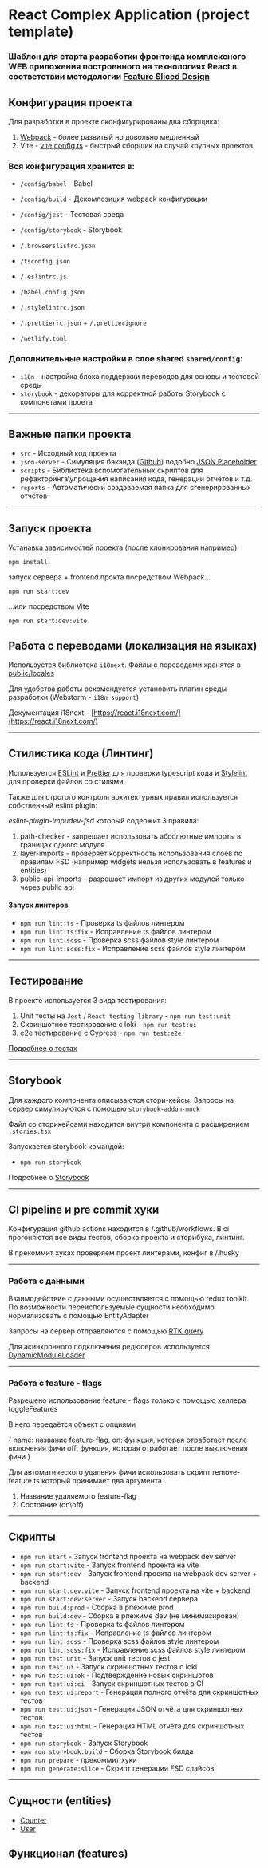 # React Complex Application (project template)
### Шаблон для старта разработки фронтэнда комплексного WEB приложения построенного на технологиях React в соответствии методологии [Feature Sliced Design](https://feature-sliced.design/docs)

## Конфигурация проекта

Для разработки в проекте сконфигурированы два сборщика:
1) [Webpack](./docs/configs/webpack.md) - более развитый но довольно медленный
2) Vite - [vite.config.ts](https://vitejs.dev/config/) - быстрый сборщик на случай крупных проектов

### Вся конфигурация хранится в:
- `/config/babel` - Babel
- `/config/build` - Декомпозиция webpack конфигурации
- `/config/jest` - Тестовая среда
- `/config/storybook` - Storybook


- `/.browserslistrc.json`
- `/tsconfig.json`
- `/.eslintrc.js`
- `/babel.config.json`
- `/.stylelintrc.json`
- `/.prettierrc.json` + `/.prettierignore`
- `/netlify.toml`

### Дополнительные настройки в слое shared `shared/config`:
- `i18n` - настройка блока поддержки переводов для основы и тестовой среды
- `storybook` - декораторы для корректной работы Storybook с компонетами проета

---
## Важные папки проекта
- `src` - Исходный код проекта
- `json-server` - Симуляция бэкэнда ([Github](https://github.com/typicode/json-server)) подобно [JSON Placeholder](https://jsonplaceholder.typicode.com/)
- `scripts` - Библиотека вспомогательных скриптов для рефакторинга\упрощения написания кода, генерации отчётов и т.д.
- `reports` - Автоматически создаваемая папка для сгенерированных отчётов

---

## Запуск проекта
Устанавка зависимостей проекта (после клонирования например)
```shell
npm install
```
запуск сервера + frontend прокта посредством Webpack...
```shell
npm run start:dev
```
...или посредством Vite
```shell
npm run start:dev:vite
```

## Работа с переводами (локализация на языках)

Используется библиотека `i18next`. Файлы с переводами хранятся в [public/locales](./public/locales)

Для удобства работы рекомендуется установить плагин среды разработки (Webstorm - `i18n support`)

Документация i18next - [https://react.i18next.com/](https://react.i18next.com/)

----

## Стилистика кода (Линтинг)

Используется [ESLint](https://eslint.org/) и [Prettier](https://prettier.io/) для проверки typescript кода и [Stylelint](https://stylelint.io/) для проверки файлов со стилями.

Также для строгого контроля архитектурных правил используется собственный eslint plugin:

*eslint-plugin-impudev-fsd*
который содержит 3 правила:
1) path-checker - запрещает использовать абсолютные импорты в границах одного модуля
2) layer-imports - проверяет корректность использования слоёв по правилам FSD
   (например widgets нельзя использовать в features и entities)
3) public-api-imports - разрешает импорт из других модулей только через public api

#### Запуск линтеров
- `npm run lint:ts` - Проверка ts файлов линтером
- `npm run lint:ts:fix` - Исправление ts файлов линтером
- `npm run lint:scss` - Проверка scss файлов style линтером
- `npm run lint:scss:fix` - Исправление scss файлов style линтером
----

## Тестирование

В проекте используется 3 вида тестирования:
1) Unit тесты на `Jest` / `React testing library` - `npm run test:unit`
3) Скриншотное тестирование с loki - `npm run test:ui`
4) e2e тестирование с Cypress - `npm run test:e2e`

[Подробнее о тестах](./docs/tests.md)

----

## Storybook

Для каждого компонента описываются стори-кейсы.
Запросы на сервер симулируются с помощью `storybook-addon-mock`

Файл со сторикейсами находится внутри компонента с расширением `.stories.tsx`

Запускается storybook командой:
- `npm run storybook`

Подробнее о [Storybook](./docs/storybook.md)

----

## CI pipeline и pre commit хуки

Конфигурация github actions находится в /.github/workflows. В ci прогоняются все виды тестов, сборка проекта и сторибука, линтинг.

В прекоммит хуках проверяем проект линтерами, конфиг в /.husky

----

### Работа с данными

Взаимодействие с данными осуществляется с помощью redux toolkit. По возможности переиспользуемые сущности необходимо нормализовать с помощью EntityAdapter

Запросы на сервер отправляются с помощью [RTK query](./src/shared/api/rtkApi.ts)

Для асинхронного подключения редюсеров используется [DynamicModuleLoader](./src/shared/lib/components/DynamicModuleLoader/DynamicModuleLoader.tsx)

----

### Работа с feature - flags

Разрешено использование feature - flags только с помощью хелпера toggleFeatures

В него передаётся объект с опциями

{
   name: название feature-flag,
   on: функция, которая отработает после включения фичи
   off: функция, которая отработает после выключения фичи
}

Для автоматического удаления  фичи использовать скрипт remove-feature.ts
который принимает два аргумента
1. Название удаляемого feature-flag
2. Состояние (on\off)


---

## Скрипты

- `npm run start` - Запуск frontend проекта на webpack dev server
- `npm run start:vite` - Запуск frontend проекта на vite
- `npm run start:dev` - Запуск frontend проекта на webpack dev server + backend
- `npm run start:dev:vite` - Запуск frontend проекта на vite + backend
- `npm run start:dev:server` - Запуск backend сервера
- `npm run build:prod` - Сборка в рпежиме prod
- `npm run build:dev` - Сборка в рпежиме dev (не минимизирован)
- `npm run lint:ts` - Проверка ts файлов линтером
- `npm run lint:ts:fix` - Исправление ts файлов линтером
- `npm run lint:scss` - Проверка scss файлов style линтером
- `npm run lint:scss:fix` - Исправление scss файлов style линтером
- `npm run test:unit` - Запуск unit тестов с jest
- `npm run test:ui` - Запуск скриншотных тестов с loki
- `npm run test:ui:ok` - Подтверждение новых скриншотов
- `npm run test:ui:ci` - Запуск скриншотных тестов в CI
- `npm run test:ui:report` - Генерация полного отчёта для скриншотных тестов
- `npm run test:ui:json` - Генерация JSON отчёта для скриншотных тестов
- `npm run test:ui:html` - Генерация HTML отчёта для скриншотных тестов
- `npm run storybook` - Запуск Storybook
- `npm run storybook:build` - Сборка Storybook билда
- `npm run prepare` - прекоммит хуки
- `npm run generate:slice` - Скрипт генерации FSD слайсов

----

## Сущности (entities)

- [Counter](./src/entities/Counter)
- [User](./src/entities/User)

## Функционал (features)

